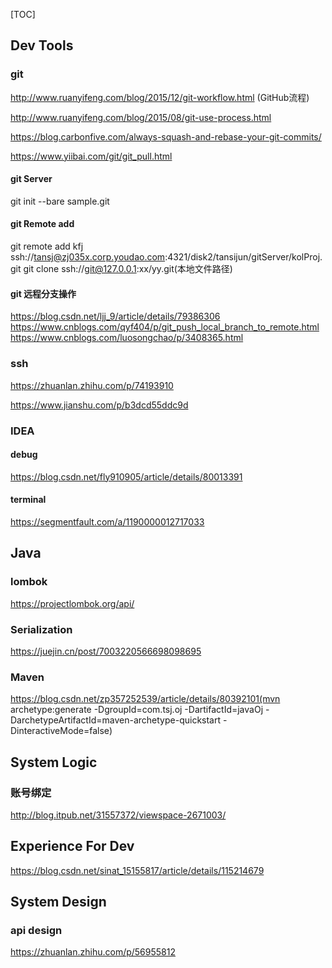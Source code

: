 [TOC]
## Dev Tools

### git
http://www.ruanyifeng.com/blog/2015/12/git-workflow.html (GitHub流程)

http://www.ruanyifeng.com/blog/2015/08/git-use-process.html

https://blog.carbonfive.com/always-squash-and-rebase-your-git-commits/

https://www.yiibai.com/git/git_pull.html

#### git Server
git init --bare sample.git

#### git Remote add
git remote add kfj ssh://tansj@zj035x.corp.youdao.com:4321/disk2/tansijun/gitServer/kolProj.git
git clone ssh://git@127.0.0.1:xx/yy.git(本地文件路径)

#### git 远程分支操作
https://blog.csdn.net/ljj_9/article/details/79386306
https://www.cnblogs.com/qyf404/p/git_push_local_branch_to_remote.html
https://www.cnblogs.com/luosongchao/p/3408365.html

### ssh
https://zhuanlan.zhihu.com/p/74193910

https://www.jianshu.com/p/b3dcd55ddc9d

### IDEA

#### debug
https://blog.csdn.net/fly910905/article/details/80013391

#### terminal
https://segmentfault.com/a/1190000012717033

## Java

### lombok
https://projectlombok.org/api/

### Serialization
https://juejin.cn/post/7003220566698098695

### Maven
https://blog.csdn.net/zp357252539/article/details/80392101(mvn archetype:generate -DgroupId=com.tsj.oj -DartifactId=javaOj -DarchetypeArtifactId=maven-archetype-quickstart -DinteractiveMode=false)

## System Logic

### 账号绑定
http://blog.itpub.net/31557372/viewspace-2671003/


## Experience For Dev
https://blog.csdn.net/sinat_15155817/article/details/115214679

## System Design

### api design
https://zhuanlan.zhihu.com/p/56955812

